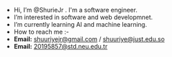 -  Hi, I’m @ShurieJr . I'm a software engineer.
-  I’m interested in software and web developmnet.
-  I’m currently learning AI and machine learning.
-  How to reach me :- 
-   **Email:** shuuriyejr@gmail.com / shuuriye@just.edu.so
-   **Email:** 20195857@std.neu.edu.tr


<!---
ShurieJr/ShurieJr is a ✨ special ✨ repository because its `README.md` (this file) appears on your GitHub profile.
You can click the Preview link to take a look at your changes.
--->
